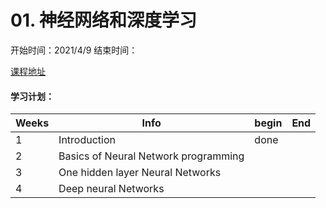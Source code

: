 # 01. 神经网络和深度学习

开始时间：2021/4/9
结束时间：

[课程地址](https://mooc.study.163.com/learn/2001281002?tid=2403041000#/learn/content?type=detail&id=2403379404&cid=2403403212)

#### 学习计划：

|Weeks|Info|begin|End|
|---|---|---|---|
|1|Introduction|done|
|2|Basics of Neural Network programming||
|3|One hidden layer Neural Networks||
|4|Deep neural Networks||
